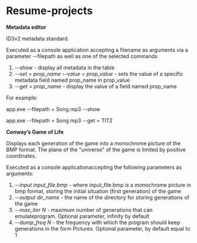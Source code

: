 # Resume-projects

<strong>Metadata editor</strong> 

ID3v2 metadata standard.

Executed as a console application accepting a filename as arguments via a parameter --filepath as well as one of the selected commands

1. <em> --show </em> - display all metadata in the table
2. <em> --set = prop_name --value = prop_value </em> - sets the value of a specific metadata field named prop_name in prop_value
3. <em> --get = prop_name </em> - display the value of a field named prop_name

For example:

app.exe --filepath = Song.mp3 --show

app.exe --filepath = Song.mp3 --get = TIT2

<strong> Conway’s Game of Life </strong>

Displays each generation of the game into a monochrome picture of the BMP format. The plane of the "universe" of the game is limited by positive coordinates.

Executed as a console applicationaccepting the following parameters as arguments:
1. <em> --input input_file.bmp </em> - where input_file.bmp is a monochrome picture in bmp format, storing the initial situation (first generation) of the game
2. <em> --output dir_name </em> - the name of the directory for storing generations of the game
3. <em> --max_iter N </em> - maximum number of generations that can emulateprogram. Optional parameter, infinity by default
4. <em> --dump_freq N </em> - the frequency with which the program should keep generations in the form Pictures. Optional parameter, by default equal to 1
